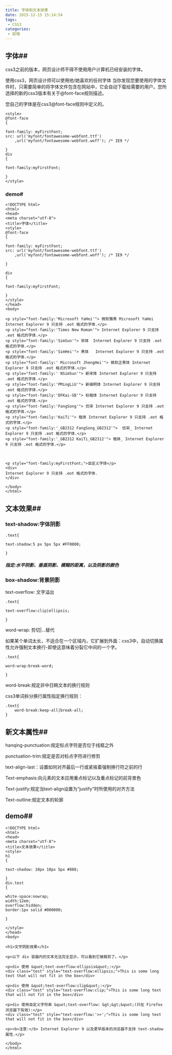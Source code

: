 ```yaml
---
title: 字体和文本效果
date: 2015-12-15 15:14:54
tags:
 - CSS3
categories:
 - 前端
---
```


## 字体##
css3之前的版本，网页设计师不得不使用用户计算机已经安装的字体。  

使用css3，网页设计师可以使用他/她喜欢的任何字体
当你发现您要使用的字体文件时，只需要简单的将字体文件包含在网站中，它会自动下载给需要的用户。您所选择的新的css3版本有关于@font-face规则描述。  

您自己的字体是在css3@font-face规则中定义的。  
	
	<style> 
	@font-face
	{

	font-family: myFirstFont;
	src: url('myfont/fontawesome-webfont.ttf')
		,url('myfont/fontawesome-webfont.woff'); /* IE9 */

	}
	div
	{

	font-family:myFirstFont;

	}
	</style>

### demo#

	<!DOCTYPE html>
	<html>
	<head>
	<meta charset="utf-8"> 
	<title>字体</title> 
	<style> 
	@font-face
	{

	font-family: myFirstFont;
	src: url('myfont/fontawesome-webfont.ttf')
		,url('myfont/fontawesome-webfont.woff'); /* IE9 */

	}
	
	div
	{

	font-family:myFirstFont;

	}
	</style>
	</head>
	<body>
	
	<p style="font-family:'Microsoft YaHei'"> 微软雅黑 Microsoft YaHei  Internet Explorer 9 只支持 .eot 格式的字体.</p>
	<p style="font-family:'Times New Roman'"> Internet Explorer 9 只支持 .eot 格式的字体.</p>
	<p style="font-family:'SimSun'"> 宋体  Internet Explorer 9 只支持 .eot 格式的字体.</p>
	<p style="font-family:'SimHei'"> 黑体   Internet Explorer 9 只支持 .eot 格式的字体.</p>
	<p style="font-family:' Microsoft JhengHei'"> 微软正黑体 Internet Explorer 9 只支持 .eot 格式的字体.</p>
	<p style="font-family:' NSimSun'"> 新宋体 Internet Explorer 9 只支持 .eot 格式的字体.</p>
	<p style="font-family:'PMingLiU'"> 新细明体 Internet Explorer 9 只支持 .eot 格式的字体.</p>
	<p style="font-family:'DFKai-SB'"> 标楷体 Internet Explorer 9 只支持 .eot 格式的字体.</p>
	<p style="font-family:'FangSong'"> 仿宋 Internet Explorer 9 只支持 .eot 格式的字体.</p>
	<p style="font-family:'KaiTi'"> 楷体 Internet Explorer 9 只支持 .eot 格式的字体.</p>
	<p style="font-family:'_GB2312 FangSong_GB2312'">  仿宋_ Internet Explorer 9 只支持 .eot 格式的字体.</p>
	<p style="font-family:'_GB2312 KaiTi_GB2312'"> 楷体_ Internet Explorer 9 只支持 .eot 格式的字体.</p>
	
	
	
	<p style="font-family:myFirstFont;">自定义字体</p>
	<div>
	Internet Explorer 9 只支持 .eot 格式的字体.
	</div>
	
	</body>
	</html>

## 文本效果##

### text-shadow:字体阴影  

	.text{ 

	text-shadow:5 px 5px 5px #FF0000;

	}

##### 指定:水平阴影、垂直阴影、模糊的距离，以及阴影的颜色

### box-shadow:背景阴影
text-overflow:
文字溢出

	.text{

	text-overflow:clip|ellipsis;

	}



word-wrap:
剪切|…替代

如果某个单词太长，不适合在一个区域内，它扩展到外面：css3中，自动切换属性允许强制文本换行-即使这意味着分裂它中间的一个字。

	.text{

	word-wrap:break-word;

	}

word-break:规定非中日韩文本的换行规则

css3单词拆分换行属性指定换行规则：

	.text{
		word-break:keep-all|break-all;
	}

##  		新文本属性##

hanqing-punctuation:规定标点字符是否位于线框之外

punctuation-trim:规定是否对标点字符进行修剪

text-align-last：设置如何对齐最后一行或紧挨着强制换行符之前的行

Text-emphasis:向元素的文本应用重点标记以及重点标记的前背景色

Text-justify:规定当text-align设置为“justify”时所使用的对齐方法

Text-outline:规定文本的轮廓


## demo##
	<!DOCTYPE html>
	<html>
	<head>
	<meta charset="utf-8"> 
	<title>文本效果</title> 
	<style>
	h1
	{

	text-shadow: 10px 10px 5px #888;

	}
	div.test
	{

	white-space:nowrap; 
	width:12em; 
	overflow:hidden; 
	border:1px solid #000000;
	
	}

	</style>
	</head>
	<body>
	
	<h1>文字阴影效果</h1>
	
	<p>以下 div 容器内的文本无法完全显示，可以看到它被裁剪了。</p>
	
	<p>div 使用 &quot;text-overflow:ellipsis&quot;:</p>
	<div class="test" style="text-overflow:ellipsis;">This is some long text that will not fit in the box</div>
	
	<p>div 使用 &quot;text-overflow:clip&quot;:</p>
	<div class="test" style="text-overflow:clip;">This is some long text that will not fit in the box</div>
	
	<p>div 使用自定义字符串 &quot;text-overflow: &gt;&gt;&quot;(只在 Firefox 浏览器下有效):</p>
	<div class="test" style="text-overflow:'>>';">This is some long text that will not fit in the box</div>
	
	<p><b>注意:</b> Internet Explorer 9 以及更早版本的浏览器不支持 text-shadow属性.</p>
	
	</body>
	</html>